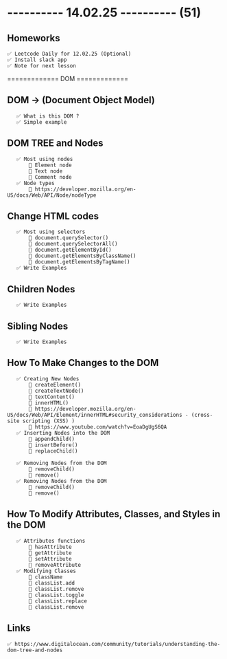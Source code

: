 # ---------- 14.02.25 ---------- (51)

## Homeworks

    ✅ Leetcode Daily for 12.02.25 (Optional)
    ✅ Install slack app
    ✅ Note for next lesson

============= DOM =============

## DOM -> (Document Object Model)

       ✅ What is this DOM ?
       ✅ Simple example

## DOM TREE and Nodes

       ✅ Most using nodes
           🔷 Element node
           🔷 Text node
           🔷 Comment node
       ✅ Node types
           🔷 https://developer.mozilla.org/en-US/docs/Web/API/Node/nodeType

## Change HTML codes

       ✅ Most using selectors
           🔷 document.querySelector()
           🔷 document.querySelectorAll()
           🔷 document.getElementById()
           🔷 document.getElementsByClassName()
           🔷 document.getElementsByTagName()
       ✅ Write Examples

## Children Nodes

       ✅ Write Examples

## Sibling Nodes

       ✅ Write Examples

## How To Make Changes to the DOM

       ✅ Creating New Nodes
           🔷 createElement()
           🔷 createTextNode()
           🔷 textContent()
           🔷 innerHTML()
           🔷 https://developer.mozilla.org/en-US/docs/Web/API/Element/innerHTML#security_considerations - (cross-site scripting (XSS) )
           🔷 https://www.youtube.com/watch?v=EoaDgUgS6QA
       ✅ Inserting Nodes into the DOM
           🔷 appendChild()
           🔷 insertBefore()
           🔷 replaceChild()

       ✅ Removing Nodes from the DOM
           🔷 removeChild()
           🔷 remove()
       ✅ Removing Nodes from the DOM
           🔷 removeChild()
           🔷 remove()

## How To Modify Attributes, Classes, and Styles in the DOM

       ✅ Attributes functions
           🔷 hasAttribute
           🔷 getAttribute
           🔷 setAttribute
           🔷 removeAttribute
       ✅ Modifying Classes
           🔷 className
           🔷 classList.add
           🔷 classList.remove
           🔷 classList.toggle
           🔷 classList.replace
           🔷 classList.remove

## Links

    ✅ https://www.digitalocean.com/community/tutorials/understanding-the-dom-tree-and-nodes
